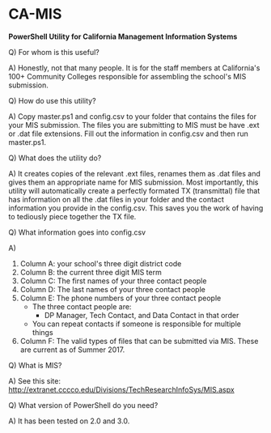 # CA-MIS
**PowerShell Utility for California Management Information Systems**

Q) For whom is this useful?

A) Honestly, not that many people. It is for the staff members at California's 100+ Community Colleges responsible for assembling the school's MIS submission.

Q) How do use this utility?

A) Copy master.ps1 and config.csv to your folder that contains the files for your MIS submission. The files you are submitting to MIS must be have .ext or .dat file extensions. Fill out the information in config.csv and then run master.ps1. 

Q) What does the utility do?

A) It creates copies of the relevant .ext files, renames them as .dat files and gives them an appropriate name for MIS submission. Most importantly, this utility will automatically create a perfectly formated TX (transmittal) file that has information on all the .dat files in your folder and the contact information you provide in the config.csv. This saves you the work of having to tediously piece together the TX file.

Q) What information goes into config.csv

A) 
1. Column A: your school's three digit district code
2. Column B: the current three digit MIS term
3. Column C: The first names of your three contact people 
4. Column D: The last names of your three contact people 
5. Column E: The phone numbers of your three contact people 
   + The three contact people are:
      + DP Manager, Tech Contact, and Data Contact in that order 
   + You can repeat contacts if someone is responsible for multiple things
6. Column F: The valid types of files that can be submitted via MIS. These are current as of Summer 2017.

Q) What is MIS?

A) See this site: http://extranet.cccco.edu/Divisions/TechResearchInfoSys/MIS.aspx

Q) What version of PowerShell do you need?

A) It has been tested on 2.0 and 3.0. 
